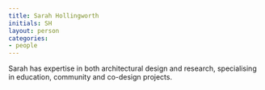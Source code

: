 ```yaml
---
title: Sarah Hollingworth
initials: SH
layout: person
categories:
- people
---
```


Sarah has expertise in both architectural design and research, specialising in education, community and co-design projects.
